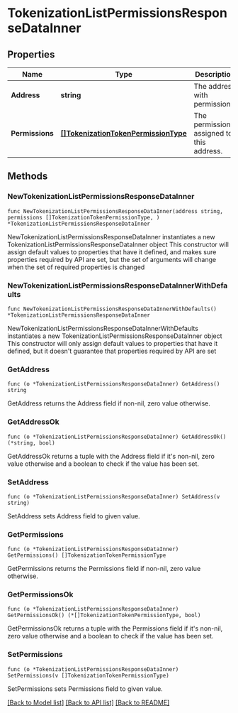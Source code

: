 # TokenizationListPermissionsResponseDataInner

## Properties

Name | Type | Description | Notes
------------ | ------------- | ------------- | -------------
**Address** | **string** | The address with permissions. | 
**Permissions** | [**[]TokenizationTokenPermissionType**](TokenizationTokenPermissionType.md) | The permissions assigned to this address. | 

## Methods

### NewTokenizationListPermissionsResponseDataInner

`func NewTokenizationListPermissionsResponseDataInner(address string, permissions []TokenizationTokenPermissionType, ) *TokenizationListPermissionsResponseDataInner`

NewTokenizationListPermissionsResponseDataInner instantiates a new TokenizationListPermissionsResponseDataInner object
This constructor will assign default values to properties that have it defined,
and makes sure properties required by API are set, but the set of arguments
will change when the set of required properties is changed

### NewTokenizationListPermissionsResponseDataInnerWithDefaults

`func NewTokenizationListPermissionsResponseDataInnerWithDefaults() *TokenizationListPermissionsResponseDataInner`

NewTokenizationListPermissionsResponseDataInnerWithDefaults instantiates a new TokenizationListPermissionsResponseDataInner object
This constructor will only assign default values to properties that have it defined,
but it doesn't guarantee that properties required by API are set

### GetAddress

`func (o *TokenizationListPermissionsResponseDataInner) GetAddress() string`

GetAddress returns the Address field if non-nil, zero value otherwise.

### GetAddressOk

`func (o *TokenizationListPermissionsResponseDataInner) GetAddressOk() (*string, bool)`

GetAddressOk returns a tuple with the Address field if it's non-nil, zero value otherwise
and a boolean to check if the value has been set.

### SetAddress

`func (o *TokenizationListPermissionsResponseDataInner) SetAddress(v string)`

SetAddress sets Address field to given value.


### GetPermissions

`func (o *TokenizationListPermissionsResponseDataInner) GetPermissions() []TokenizationTokenPermissionType`

GetPermissions returns the Permissions field if non-nil, zero value otherwise.

### GetPermissionsOk

`func (o *TokenizationListPermissionsResponseDataInner) GetPermissionsOk() (*[]TokenizationTokenPermissionType, bool)`

GetPermissionsOk returns a tuple with the Permissions field if it's non-nil, zero value otherwise
and a boolean to check if the value has been set.

### SetPermissions

`func (o *TokenizationListPermissionsResponseDataInner) SetPermissions(v []TokenizationTokenPermissionType)`

SetPermissions sets Permissions field to given value.



[[Back to Model list]](../README.md#documentation-for-models) [[Back to API list]](../README.md#documentation-for-api-endpoints) [[Back to README]](../README.md)


